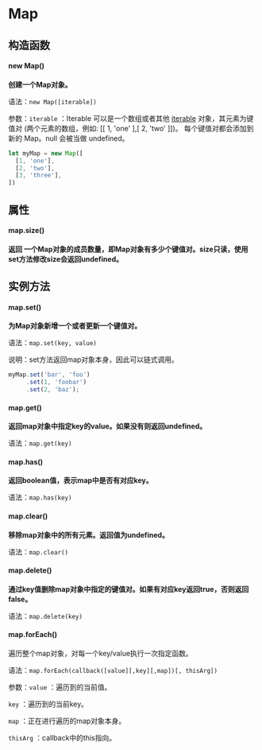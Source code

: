 # Map

## 构造函数

#### new Map()

**创建一个Map对象。**

语法：`new Map([iterable])`

参数：`iterable` ：Iterable 可以是一个数组或者其他 [iterable](https://developer.mozilla.org/zh-CN/docs/Web/JavaScript/Reference/Iteration_protocols "iterable") 对象，其元素为键值对 (两个元素的数组，例如: \[\[ 1, 'one' ],\[ 2, 'two' ]])。 每个键值对都会添加到新的 Map。null 会被当做 undefined。

```javascript
let myMap = new Map([
  [1, 'one'],
  [2, 'two'],
  [3, 'three'],
])
```

## 属性

#### map.size()

**返回 一个Map对象的成员数量，即Map对象有多少个键值对。size只读，使用set方法修改size会返回undefined。**

## 实例方法

#### map.set()

**为Map对象新增一个或者更新一个键值对。**

语法：`map.set(key, value)`

说明：set方法返回map对象本身，因此可以链式调用。

```javascript
myMap.set('bar', 'foo')
     .set(1, 'foobar')
     .set(2, 'baz');

```

#### map.get()

**返回map对象中指定key的value。如果没有则返回undefined。**

语法：`map.get(key)`

#### map.has()

**返回boolean值，表示map中是否有对应key。**

语法：`map.has(key)`

#### map.clear()

**移除map对象中的所有元素。返回值为undefined。**

语法：`map.clear()`

#### map.delete()

**通过key值删除map对象中指定的键值对。如果有对应key返回true，否则返回false。**

语法：`map.delete(key)`

#### map.forEach()

遍历整个map对象，对每一个key/value执行一次指定函数。

语法：`map.forEach(callback([value][,key][,map])[, thisArg])`

参数：`value` ：遍历到的当前值。

&#x20;     `key` ：遍历到的当前key。

&#x20; `map` ：正在进行遍历的map对象本身。

&#x20; `thisArg` ：callback中的this指向。
